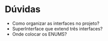 # Dúvidas
- Como organizar as interfaces no projeto?
- SuperInterface que extend três interfaces?
- Onde colocar os ENUMS?
